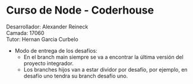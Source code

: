 # Curso de Node - Coderhouse

Desarrollador: Alexander Reineck  
Camada: 17060  
Tutor: Hernan Garcia Curbelo  

- Modo de entrega de los desafíos:
  - En el branch main siempre se va a encontrar la última versión del proyecto integrador.
  -  Los branches hijos van a estar dividor por desafío, por ejemplo, en desafío uno tendra su branch desafío uno.